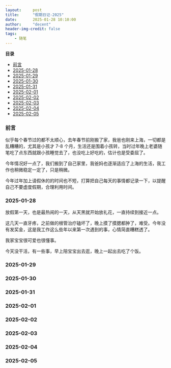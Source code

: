 ```yaml
---
layout:     post
title:      "假期日记-2025"
date:       2025-01-28 10:10:00
author:     "decent"
header-img-credit: false
tags:
    - 随笔
---
```


**目录**
- [前言](#前言)
- [2025-01-28](#2025-01-28)
- [2025-01-29](#2025-01-29)
- [2025-01-30](#2025-01-30)
- [2025-01-31](#2025-01-31)
- [2025-02-01](#2025-02-01)
- [2025-02-02](#2025-02-02)
- [2025-02-03](#2025-02-03)
- [2025-02-04](#2025-02-04)
- [2025-02-05](#2025-02-05)

### 前言
似乎每个春节过的都不太顺心，去年春节前刚搬了家，我爸也刚来上海，一切都是乱糟糟的，尤其是小孩才 7-8 个月，生活还是围着小孩转，当时过年晚上老婆随笔吃了点东西就跟小孩睡觉去了，也没吃上好吃的，估计也是受委屈了。

今年情况好一点了，我们搬到了自己家里，我爸妈也逐渐适应了上海的生活，我工作也稍微稳定一定了，只是稍微。

今年过年加上请假休的的时间也不短，打算把自己每天的事情都记录一下，以提醒自己不要虚度假期，合理利用时间。

### 2025-01-28
放假第一天，也是最热闹的一天，从天黑就开始放礼花，一直持续到接近一点。

这几天一直牙疼，之前做的根管治疗磕坏了，晚上摸了摸腮都肿了，难受。今年没有发奖金，这是我工作这么些年以来第一次遇到的事，心情简直糟糕透了。

我家宝宝很可爱也很懂事。

今天没干活，有一些事，早上陪宝宝出去逛，晚上一起出去吃了个饭。

### 2025-01-29

### 2025-01-30

### 2025-01-31

### 2025-02-01

### 2025-02-02

### 2025-02-03

### 2025-02-04

### 2025-02-05